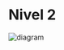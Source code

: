 # Nivel 2

![diagram](https://www.plantuml.com/plantuml/svg/0/VLH1Rjim4BmRy1zONs83JNJfAQSeij06a5idIc3qPAoehKMK4WMAZECMVKoHGnxYZuMaPTbIPEkouCnmk5gET5Cfa4hdV3Zun0hATOeaKwgihZrFmlfgnLIc4rsXfA9GMAWhAd8FKicWUEQwr5xmvNBEeL1FiyZZeB1I1bfEiUHYaziDfNCV3YB_vu-dn-NYxl7RCWg_Xj-duud5uqsbC1-NQ_XCHlE5FpA5Z2ODKJ651efDQQWzkRmLkaX1RiQ8K1asz6CISbIIKU9h9KYSWSJHXFmT3eXvQayecH7xyploO1fkRAqYCEy9h40vJQmi09hPurtT2O_LjHy51LoiXEzy0r3R_tPffNs-Utby7zatkuy-6lV9Rxb8ZCQMavsKi08xzhgL-NvvgfL6VwQNYthOuOiQ9qBP5eGRcYaa5SJ_e-sCFueFvYYV6SLkGpCJAp061XHz-uDPVDXf5dRF0fDVNApxvA1jGXa52aSd-djq-xPzTSUwVea_xVF071YVWVoDYXMhWqjuQGdICAvzWz2CvQKr-cTJ-O1y5-HTmDm4BRRBS0TqowE8jObsf1gk1RTpT5vJXwTzI2Sj3Td6Encfly2BSy9cRaxifCUNIJapiZRVUtjzmXDNr2TrQUqGmy4D5gdvARq3)


